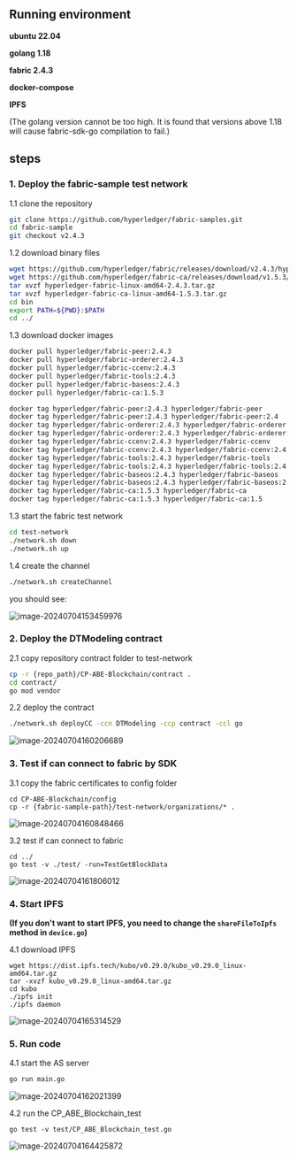 ## Running environment
**ubuntu 22.04**

**golang 1.18**

**fabric 2.4.3**

**docker-compose**

**IPFS**

(The golang version cannot be too high. It is found that versions above 1.18 will cause fabric-sdk-go compilation to fail.)

## steps
### 1. Deploy the fabric-sample test network

1.1 clone the repository

``` bash
git clone https://github.com/hyperledger/fabric-samples.git
cd fabric-sample
git checkout v2.4.3
```

1.2 download binary files

```bash
wget https://github.com/hyperledger/fabric/releases/download/v2.4.3/hyperledger-fabric-linux-amd64-2.4.3.tar.gz
wget https://github.com/hyperledger/fabric-ca/releases/download/v1.5.3/hyperledger-fabric-ca-linux-amd64-1.5.3.tar.gz
tar xvzf hyperledger-fabric-linux-amd64-2.4.3.tar.gz
tar xvzf hyperledger-fabric-ca-linux-amd64-1.5.3.tar.gz
cd bin
export PATH=${PWD}:$PATH
cd ../
```
1.3 download docker images

```bash
docker pull hyperledger/fabric-peer:2.4.3
docker pull hyperledger/fabric-orderer:2.4.3
docker pull hyperledger/fabric-ccenv:2.4.3
docker pull hyperledger/fabric-tools:2.4.3
docker pull hyperledger/fabric-baseos:2.4.3
docker pull hyperledger/fabric-ca:1.5.3

docker tag hyperledger/fabric-peer:2.4.3 hyperledger/fabric-peer
docker tag hyperledger/fabric-peer:2.4.3 hyperledger/fabric-peer:2.4
docker tag hyperledger/fabric-orderer:2.4.3 hyperledger/fabric-orderer
docker tag hyperledger/fabric-orderer:2.4.3 hyperledger/fabric-orderer:2.4
docker tag hyperledger/fabric-ccenv:2.4.3 hyperledger/fabric-ccenv
docker tag hyperledger/fabric-ccenv:2.4.3 hyperledger/fabric-ccenv:2.4
docker tag hyperledger/fabric-tools:2.4.3 hyperledger/fabric-tools
docker tag hyperledger/fabric-tools:2.4.3 hyperledger/fabric-tools:2.4
docker tag hyperledger/fabric-baseos:2.4.3 hyperledger/fabric-baseos
docker tag hyperledger/fabric-baseos:2.4.3 hyperledger/fabric-baseos:2.4
docker tag hyperledger/fabric-ca:1.5.3 hyperledger/fabric-ca
docker tag hyperledger/fabric-ca:1.5.3 hyperledger/fabric-ca:1.5
```

1.3 start the fabric test network 

```bash
cd test-network
./network.sh down
./network.sh up

```

1.4 create the channel
```bash
./network.sh createChannel
```

you should see:

![image-20240704153459976](https://gitee.com/wujian2023/typora_images/raw/master/auto_upload/image-20240704153459976.png)

### 2. Deploy the DTModeling contract

2.1 copy repository contract folder to test-network

```bash
cp -r {repo_path}/CP-ABE-Blockchain/contract .
cd contract/
go mod vendor
```

2.2 deploy the contract

```bash
./network.sh deployCC -ccn DTModeling -ccp contract -ccl go
```

![image-20240704160206689](https://gitee.com/wujian2023/typora_images/raw/master/auto_upload/image-20240704160206689.png)

### 3. Test if can connect to fabric by SDK

3.1 copy the fabric certificates to config folder

```
cd CP-ABE-Blockchain/config
cp -r {fabric-sample-path}/test-network/organizations/* .
```

![image-20240704160848466](https://gitee.com/wujian2023/typora_images/raw/master/auto_upload/image-20240704160848466.png)

3.2 test if can connect to fabric 

```
cd ../
go test -v ./test/ -run=TestGetBlockData
```

![image-20240704161806012](https://gitee.com/wujian2023/typora_images/raw/master/auto_upload/image-20240704161806012.png)

### 4. Start IPFS

**(If you don't want to start IPFS, you need to change the `shareFileToIpfs` method in `device.go`)**

4.1 download IPFS

```
wget https://dist.ipfs.tech/kubo/v0.29.0/kubo_v0.29.0_linux-amd64.tar.gz
tar -xvzf kubo_v0.29.0_linux-amd64.tar.gz
cd kubo
./ipfs init
./ipfs daemon
```

![image-20240704165314529](https://gitee.com/wujian2023/typora_images/raw/master/auto_upload/image-20240704165314529.png)

### 5. Run code

4.1 start the AS server

```bash
go run main.go
```

![image-20240704162021399](https://gitee.com/wujian2023/typora_images/raw/master/auto_upload/image-20240704162021399.png)

4.2 run the CP_ABE_Blockchain_test

```
go test -v test/CP_ABE_Blockchain_test.go
```

![image-20240704164425872](https://gitee.com/wujian2023/typora_images/raw/master/auto_upload/image-20240704164425872.png)


